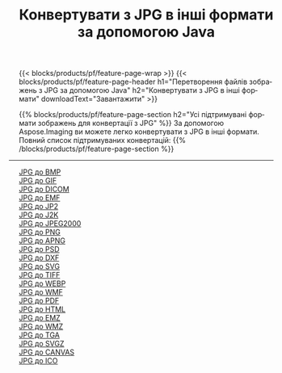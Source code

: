 ﻿---
title: Конвертувати з JPG в інші формати за допомогою Java 
weight: 3920
url: /uk/java/conversion/from/jpg 
lang: uk
langdirlevel: 2
locales: zh-hans,ja,it,ru,de,es,fr,nl,id,lt,pl,pt,vi,tr,ko,zh-hant,ar,hi,th,sv,cs,uk,he
description: За допомогою Aspose.Imaging ви можете легко конвертувати з JPG в інші формати
---

{{< blocks/products/pf/feature-page-wrap >}}
{{< blocks/products/pf/feature-page-header h1="Перетворення файлів зображень з JPG за допомогою Java" h2="Конвертувати з JPG в інші формати" downloadText="Завантажити" >}}


{{% blocks/products/pf/feature-page-section  h2="Усі підтримувані формати зображень для конвертації з JPG" %}}
За допомогою Aspose.Imaging ви можете легко конвертувати з JPG в інші формати.
<br/>
Повний список підтримуваних конвертацій:
{{% /blocks/products/pf/feature-page-section %}}
<div class="container-fluid productfamilypage bg-gray">
    <div class="convertypes bg-gray agp-content section">
        <div class="container">
		<hr style="margin-left:-20px;"/>
		<div class="row other-converters">
		    <div class='col-md-2 other-converter remove-lp remove-rp'><a href="/imaging/uk/java/conversion/jpg-to-bmp" >JPG до BMP</a></div><div class='col-md-2 other-converter remove-lp remove-rp'><a href="/imaging/uk/java/conversion/jpg-to-gif" >JPG до GIF</a></div><div class='col-md-2 other-converter remove-lp remove-rp'><a href="/imaging/uk/java/conversion/jpg-to-dicom" >JPG до DICOM</a></div><div class='col-md-2 other-converter remove-lp remove-rp'><a href="/imaging/uk/java/conversion/jpg-to-emf" >JPG до EMF</a></div><div class='col-md-2 other-converter remove-lp remove-rp'><a href="/imaging/uk/java/conversion/jpg-to-jp2" >JPG до JP2</a></div><div class='col-md-2 other-converter remove-lp remove-rp'><a href="/imaging/uk/java/conversion/jpg-to-j2k" >JPG до J2K</a></div><div class='col-md-2 other-converter remove-lp remove-rp'><a href="/imaging/uk/java/conversion/jpg-to-jpeg2000" >JPG до JPEG2000</a></div><div class='col-md-2 other-converter remove-lp remove-rp'><a href="/imaging/uk/java/conversion/jpg-to-png" >JPG до PNG</a></div><div class='col-md-2 other-converter remove-lp remove-rp'><a href="/imaging/uk/java/conversion/jpg-to-apng" >JPG до APNG</a></div><div class='col-md-2 other-converter remove-lp remove-rp'><a href="/imaging/uk/java/conversion/jpg-to-psd" >JPG до PSD</a></div><div class='col-md-2 other-converter remove-lp remove-rp'><a href="/imaging/uk/java/conversion/jpg-to-dxf" >JPG до DXF</a></div><div class='col-md-2 other-converter remove-lp remove-rp'><a href="/imaging/uk/java/conversion/jpg-to-svg" >JPG до SVG</a></div><div class='col-md-2 other-converter remove-lp remove-rp'><a href="/imaging/uk/java/conversion/jpg-to-tiff" >JPG до TIFF</a></div><div class='col-md-2 other-converter remove-lp remove-rp'><a href="/imaging/uk/java/conversion/jpg-to-webp" >JPG до WEBP</a></div><div class='col-md-2 other-converter remove-lp remove-rp'><a href="/imaging/uk/java/conversion/jpg-to-wmf" >JPG до WMF</a></div><div class='col-md-2 other-converter remove-lp remove-rp'><a href="/imaging/uk/java/conversion/jpg-to-pdf" >JPG до PDF</a></div><div class='col-md-2 other-converter remove-lp remove-rp'><a href="/imaging/uk/java/conversion/jpg-to-html" >JPG до HTML</a></div><div class='col-md-2 other-converter remove-lp remove-rp'><a href="/imaging/uk/java/conversion/jpg-to-emz" >JPG до EMZ</a></div><div class='col-md-2 other-converter remove-lp remove-rp'><a href="/imaging/uk/java/conversion/jpg-to-wmz" >JPG до WMZ</a></div><div class='col-md-2 other-converter remove-lp remove-rp'><a href="/imaging/uk/java/conversion/jpg-to-tga" >JPG до TGA</a></div><div class='col-md-2 other-converter remove-lp remove-rp'><a href="/imaging/uk/java/conversion/jpg-to-svgz" >JPG до SVGZ</a></div><div class='col-md-2 other-converter remove-lp remove-rp'><a href="/imaging/uk/java/conversion/jpg-to-canvas" >JPG до CANVAS</a></div><div class='col-md-2 other-converter remove-lp remove-rp'><a href="/imaging/uk/java/conversion/jpg-to-ico" >JPG до ICO</a></div>
                </div>
        </div>
    </div>
</div>
<br/>

